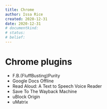```yaml
---
title: Chrome
author: Issa Rice
created: 2020-12-31
date: 2020-12-31
# documentkind:
# status:
# belief:
---
```


# Chrome plugins

- F.B.(FluffBusting)Purity
- Google Docs Offline
- Read Aloud: A Text to Speech Voice Reader
- Save To The Wayback Machine
- uBlock Origin
- uMatrix
